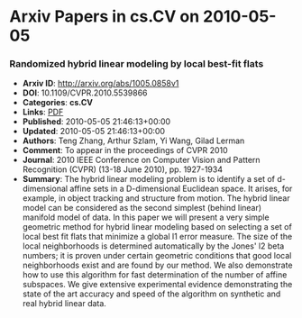 # Arxiv Papers in cs.CV on 2010-05-05
### Randomized hybrid linear modeling by local best-fit flats
- **Arxiv ID**: http://arxiv.org/abs/1005.0858v1
- **DOI**: 10.1109/CVPR.2010.5539866
- **Categories**: **cs.CV**
- **Links**: [PDF](http://arxiv.org/pdf/1005.0858v1)
- **Published**: 2010-05-05 21:46:13+00:00
- **Updated**: 2010-05-05 21:46:13+00:00
- **Authors**: Teng Zhang, Arthur Szlam, Yi Wang, Gilad Lerman
- **Comment**: To appear in the proceedings of CVPR 2010
- **Journal**: 2010 IEEE Conference on Computer Vision and Pattern Recognition
  (CVPR) (13-18 June 2010), pp. 1927-1934
- **Summary**: The hybrid linear modeling problem is to identify a set of d-dimensional affine sets in a D-dimensional Euclidean space. It arises, for example, in object tracking and structure from motion. The hybrid linear model can be considered as the second simplest (behind linear) manifold model of data. In this paper we will present a very simple geometric method for hybrid linear modeling based on selecting a set of local best fit flats that minimize a global l1 error measure. The size of the local neighborhoods is determined automatically by the Jones' l2 beta numbers; it is proven under certain geometric conditions that good local neighborhoods exist and are found by our method. We also demonstrate how to use this algorithm for fast determination of the number of affine subspaces. We give extensive experimental evidence demonstrating the state of the art accuracy and speed of the algorithm on synthetic and real hybrid linear data.



